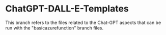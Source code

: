 # ChatGPT-DALL-E-Templates

This branch refers to the files related to the Chat-GPT aspects that can be run with the "basicazurefunction" branch files.
